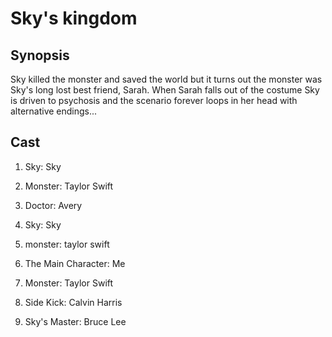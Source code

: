 # Sky's kingdom

## Synopsis
Sky killed the monster and saved the world but it turns out the monster
was Sky's long lost best friend, Sarah. When Sarah falls out of the 
costume Sky is driven to psychosis and the scenario forever loops in her
head with alternative endings...

## Cast

1. Sky: Sky
2. Monster: Taylor Swift
3. Doctor: Avery

 1. Sky: Sky

 2. monster: taylor swift
 3. The Main Character: Me

 

 2. Monster: Taylor Swift
 3. Side Kick: Calvin Harris
 4. Sky's Master: Bruce Lee

